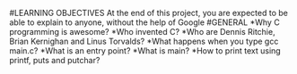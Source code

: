 #LEARNING OBJECTIVES
At the end of this project, you are expected to be able to explain to anyone, without the help of Google
#GENERAL
*Why C programming is awesome?
*Who invented C?
*Who are Dennis Ritchie, Brian Kernighan and Linus Torvalds?
*What happens when you type gcc main.c?
*What is an entry point?
*What is main?
*How to print text using printf, puts and putchar?

